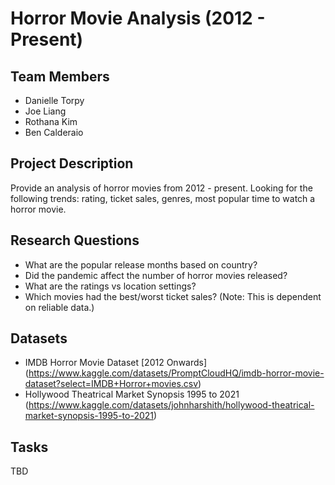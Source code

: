 # Horror Movie Analysis (2012 - Present)
## Team Members
* Danielle Torpy
* Joe Liang
* Rothana Kim
* Ben Calderaio

## Project Description
Provide an analysis of horror movies from 2012 - present.  Looking for the following trends: rating, ticket sales, genres, most popular time to watch a horror movie.

## Research Questions
* What are the popular release months based on country?
* Did the pandemic affect the number of horror movies released?
* What are the ratings vs location settings?
* Which movies had the best/worst ticket sales? (Note: This is dependent on reliable data.)

## Datasets
* IMDB Horror Movie Dataset [2012 Onwards]
(https://www.kaggle.com/datasets/PromptCloudHQ/imdb-horror-movie-dataset?select=IMDB+Horror+movies.csv)
* Hollywood Theatrical Market Synopsis 1995 to 2021
(https://www.kaggle.com/datasets/johnharshith/hollywood-theatrical-market-synopsis-1995-to-2021)


## Tasks
TBD